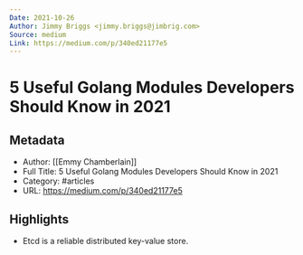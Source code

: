 ```yaml
---
Date: 2021-10-26
Author: Jimmy Briggs <jimmy.briggs@jimbrig.com>
Source: medium
Link: https://medium.com/p/340ed21177e5
---
```

# 5 Useful Golang Modules Developers Should Know in 2021

## Metadata
- Author: [[Emmy Chamberlain]]
- Full Title: 5 Useful Golang Modules Developers Should Know in 2021
- Category: #articles
- URL: https://medium.com/p/340ed21177e5

## Highlights
- Etcd is a reliable distributed key-value store.
